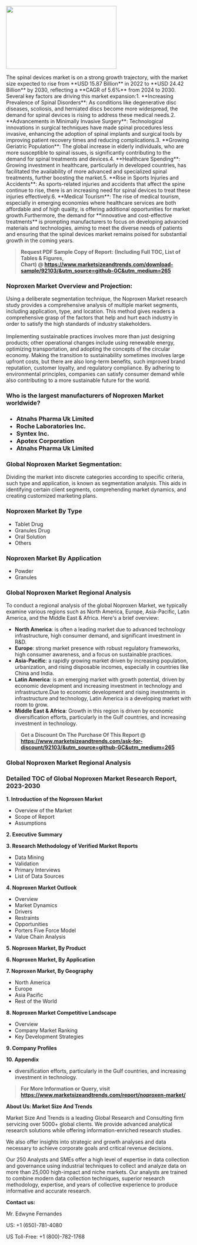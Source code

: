 <p><img class="alignnone size-medium wp-image-20088" src="https://ffe5etoiles.com/wp-content/uploads/2024/12/MST1-300x171.png" alt="" width="300" height="171" /></p>The spinal devices market is on a strong growth trajectory, with the market size expected to rise from **USD 15.87 Billion** in 2022 to **USD 24.42 Billion** by 2030, reflecting a **CAGR of 5.6%** from 2024 to 2030. Several key factors are driving this market expansion:1. **Increasing Prevalence of Spinal Disorders**: As conditions like degenerative disc diseases, scoliosis, and herniated discs become more widespread, the demand for spinal devices is rising to address these medical needs.2. **Advancements in Minimally Invasive Surgery**: Technological innovations in surgical techniques have made spinal procedures less invasive, enhancing the adoption of spinal implants and surgical tools by improving patient recovery times and reducing complications.3. **Growing Geriatric Population**: The global increase in elderly individuals, who are more susceptible to spinal issues, is significantly contributing to the demand for spinal treatments and devices.4. **Healthcare Spending**: Growing investment in healthcare, particularly in developed countries, has facilitated the availability of more advanced and specialized spinal treatments, further boosting the market.5. **Rise in Sports Injuries and Accidents**: As sports-related injuries and accidents that affect the spine continue to rise, there is an increasing need for spinal devices to treat these injuries effectively.6. **Medical Tourism**: The rise of medical tourism, especially in emerging economies where healthcare services are both affordable and of high quality, is offering additional opportunities for market growth.Furthermore, the demand for **innovative and cost-effective treatments** is prompting manufacturers to focus on developing advanced materials and technologies, aiming to meet the diverse needs of patients and ensuring that the spinal devices market remains poised for substantial growth in the coming years.</p><blockquote id="" class=""><strong>Request PDF Sample Copy of Report: (Including Full TOC, List of Tables &amp; Figures, Chart)&nbsp;@&nbsp;<strong><a href="https://www.marketsizeandtrends.com/download-sample/92103/&utm_source=github-GC&utm_medium=265" target="_blank">https://www.marketsizeandtrends.com/download-sample/92103/&utm_source=github-GC&utm_medium=265</a></strong></strong></blockquote><h3 id="" class="">Noproxen Market&nbsp;Overview and Projection:</h3><p id="" class="">Using a deliberate segmentation technique, the Noproxen Market research study provides a comprehensive analysis of multiple market segments, including application, type, and location. This method gives readers a comprehensive grasp of the factors that help and hurt each industry in order to satisfy the high standards of industry stakeholders. <br /> <br />Implementing sustainable practices involves more than just designing products; other operational changes include using renewable energy, optimizing transportation, and adopting the concepts of the circular economy. Making the transition to sustainability sometimes involves large upfront costs, but there are also long-term benefits, such improved brand reputation, customer loyalty, and regulatory compliance. By adhering to environmental principles, companies can satisfy consumer demand while also contributing to a more sustainable future for the world.</p><h3 id="" class="">Who is the largest manufacturers of&nbsp;Noproxen Market worldwide?</h3><h3 class=""><p><ul><li>Atnahs Pharma Uk Limited </li><li> Roche Laboratories Inc. </li><li> Syntex Inc. </li><li> Apotex Corporation </li><li> Atnahs Pharma Uk Limited</li></ul></p></h3><h3 id="" class="">Global&nbsp;Noproxen Market Segmentation:</h3><p id="" class="">Dividing the market into discrete categories according to specific criteria, such type and application, is known as segmentation analysis. This aids in identifying certain client segments, comprehending market dynamics, and creating customized marketing plans.</p><h3 id="" class="">Noproxen Market&nbsp;By Type</h3><p><p><ul><li>Tablet Drug </li><li> Granules Drug </li><li> Oral Solution </li><li> Others</p></li></ul></p></p><h3 id="" class="">Noproxen Market&nbsp;By Application</h3><p class=""><p><ul><li>Powder </li><li> Granules</li></ul></p></p><h3 id="" class="">Global Noproxen Market Regional Analysis</h3><p id="" class="">To conduct a regional analysis of the global Noproxen Market, we typically examine various regions such as North America, Europe, Asia-Pacific, Latin America, and the Middle East &amp; Africa. Here's a brief overview:</p><ul><li><strong>North America</strong>: is often a leading market due to advanced technology infrastructure, high consumer demand, and significant investment in R&amp;D.</li><li><strong>Europe</strong>: strong market presence with robust regulatory frameworks, high consumer awareness, and a focus on sustainable practices.</li><li><strong>Asia-Pacific</strong>: a rapidly growing market driven by increasing population, urbanization, and rising disposable incomes, especially in countries like China and India.</li><li><strong>Latin America</strong>: is an emerging market with growth potential, driven by economic development and increasing investment in technology and infrastructure.Due to economic development and rising investments in infrastructure and technology, Latin America is a developing market with room to grow.</li><li><strong>Middle East &amp; Africa</strong>: Growth in this region is driven by economic diversification efforts, particularly in the Gulf countries, and increasing investment in technology.</li></ul><blockquote id="" class=""><strong>Get a Discount On The Purchase Of This Report @ <strong><a href="https://www.marketsizeandtrends.com/ask-for-discount/92103/&utm_source=github-GC&utm_medium=265" target="_blank">https://www.marketsizeandtrends.com/ask-for-discount/92103/&utm_source=github-GC&utm_medium=265</a></strong></strong></blockquote><h3 id="" class="">Global Noproxen Market Regional Analysis</h3><h3 id="" class="">Detailed TOC of Global Noproxen Market Research Report, 2023-2030</h3><p id="" class=""><strong>1. Introduction of the Noproxen Market</strong></p><ul><li>Overview of the Market</li><li>Scope of Report</li><li>Assumptions</li></ul><p id="" class=""><strong>2. Executive Summary</strong></p><p id="" class=""><strong>3. Research Methodology of Verified Market Reports</strong></p><ul><li>Data Mining</li><li>Validation</li><li>Primary Interviews</li><li>List of Data Sources</li></ul><p id="" class=""><strong>4. Noproxen Market Outlook</strong></p><ul><li>Overview</li><li>Market Dynamics</li><li>Drivers</li><li>Restraints</li><li>Opportunities</li><li>Porters Five Force Model</li><li>Value Chain Analysis</li></ul><p id="" class=""><strong>5. Noproxen Market, By Product</strong></p><p id="" class=""><strong>6. Noproxen Market, By Application</strong></p><p id="" class=""><strong>7. Noproxen Market, By Geography</strong></p><ul><li>North America</li><li>Europe</li><li>Asia Pacific</li><li>Rest of the World</li></ul><p id="" class=""><strong>8. Noproxen Market Competitive Landscape</strong></p><ul><li>Overview</li><li>Company Market Ranking</li><li>Key Development Strategies</li></ul><p id="" class=""><strong>9. Company Profiles</strong></p><p id="" class=""><strong>10. Appendix</strong></p><ul><li>diversification efforts, particularly in the Gulf countries, and increasing investment in technology.</li></ul><blockquote id="" class=""><strong>For More Information or Query, visit <strong><strong><a href="https://www.marketsizeandtrends.com/report/noproxen-market/" target="_blank">https://www.marketsizeandtrends.com/report/noproxen-market/</a></strong></strong></strong></blockquote><p id="" class=""><strong>About Us: Market Size And Trends</strong></p><p id="" class="">Market Size And Trends is a leading Global Research and Consulting firm servicing over 5000+ global clients. We provide advanced analytical research solutions while offering information-enriched research studies.</p><p id="" class="">We also offer insights into strategic and growth analyses and data necessary to achieve corporate goals and critical revenue decisions.</p><p id="" class="">Our 250 Analysts and SMEs offer a high level of expertise in data collection and governance using industrial techniques to collect and analyze data on more than 25,000 high-impact and niche markets. Our analysts are trained to combine modern data collection techniques, superior research methodology, expertise, and years of collective experience to produce informative and accurate research.</p><p id="" class=""><strong>Contact us:</strong></p><p id="" class="">Mr. Edwyne Fernandes</p><p id="" class="">US: +1 (650)-781-4080</p><p id="" class="">US Toll-Free: +1 (800)-782-1768</p>
